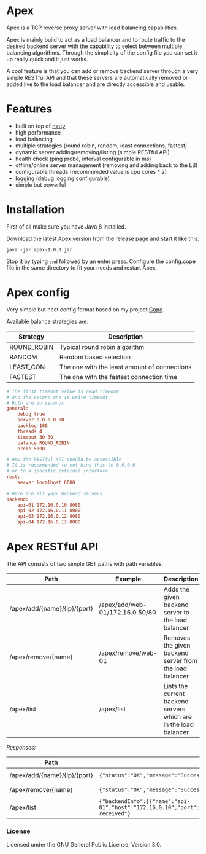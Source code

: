 # Apex
Apex is a TCP reverse proxy server with load balancing capabilities.

Apex is mainly build to act as a load balancer and to route traffic to the desired backend server with the capability to select between multiple balancing algorithms. Through the simplicity of the config file you can set it up really quick and it just works.

A cool feature is that you can add or remove backend server through a very simple RESTful API and that these servers are automatically removed or added live to the load balancer
and are directly accessible and usable.

# Features

- built on top of [netty](https://github.com/netty/netty)
- high performance
- load balancing
- multiple strategies (round robin, random, least connections, fastest)
- dynamic server adding/removing/listing (simple RESTful API)
- health check (ping probe, interval configurable in ms)
- offline/online server management (removing and adding back to the LB)
- configurable threads (recommended value is cpu cores * 2)
- logging (debug logging configurable)
- simple but powerful

# Installation

First of all make sure you have Java 8 installed.

Download the latest Apex version from the [release page](https://github.com/JackWhite20/Apex/releases) and start it like this:

```
java -jar apex-1.0.0.jar
```

Stop it by typing ```end``` followed by an enter press. Configure the config.cope file in the same directory to fit your needs and restart Apex.

# Apex config

Very simple but neat config format based on my project [Cope](https://jackwhite20.github.io/Cope/).

Available balance strategies are:

| Strategy  | Description |
| --------- | ----------- |
| ROUND_ROBIN | Typical round robin algorithm |
| RANDOM | Random based selection |
| LEAST_CON | The one with the least amount of connections |
| FASTEST | The one with the fastest connection time |

```ini
# The first timeout value is read timeout
# and the second one is write timeout
# Both are in seconds
general:
    debug true
    server 0.0.0.0 80
    backlog 100
    threads 4
    timeout 30 30
    balance ROUND_ROBIN
    probe 5000

# How the RESTful API should be accessible
# It is recommended to not bind this to 0.0.0.0
# or to a specific external interface
rest:
    server localhost 6000

# Here are all your backend servers
backend:
    api-01 172.16.0.10 8080
    api-02 172.16.0.11 8080
    api-03 172.16.0.12 8080
    api-04 172.16.0.13 8080
```

# Apex RESTful API

The API consists of two simple GET paths with path variables.

| Path | Example | Description |
| --------- | ----------- | ----------- |
| /apex/add/{name}/{ip}/{port} | /apex/add/web-01/172.16.0.50/80 | Adds the given backend server to the load balancer |
| /apex/remove/{name} | /apex/remove/web-01 | Removes the given backend server from the load balancer |
| /apex/list | /apex/list | Lists the current backend servers which are in the load balancer |

_Responses:_

| Path | Success | Error |
| --------- | ----------- | ----------- |
| /apex/add/{name}/{ip}/{port} | ```{"status":"OK","message":"Successfully added server"}``` | ```{"status":"SERVER_ALREADY_ADDED","message":"Server was already added"}``` |
| /apex/remove/{name} | ```{"status":"OK","message":"Successfully removed server"}``` | ```{"status":"SERVER_NOT_FOUND","message":"Server not found"}``` |
| /apex/list | ```{"backendInfo":[{"name":"api-01","host":"172.16.0.10","port":8080,"connectTime":125.0}],"status":"OK","message":"List received"}``` | ```{"status":"ERROR","message":"Unable to get the balancing strategy"}``` |

### License

Licensed under the GNU General Public License, Version 3.0.
